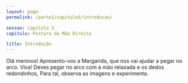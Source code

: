 ```yaml
---
layout: page
permalink: /parte1/capitulo3/introducao/

sessao: Capítulo 3
capitulo: Postura da Mão Direita

title: Introdução
---
```


Olá meninos! Apresento-vos a Margarida, que nos vai ajudar a pegar no arco.
Viva! Deves pegar no arco com a mão relaxada e os dedos redondinhos, Para tal, observa as imagens e experimenta.

